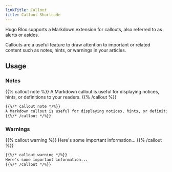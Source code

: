 ```yaml
---
linkTitle: Callout
title: Callout Shortcode
---
```


Hugo Blox supports a Markdown extension for callouts, also referred to as alerts or asides.

Callouts are a useful feature to draw attention to important or related content such as notes, hints, or warnings in your articles.

<!--more-->

## Usage

### Notes

{{% callout note %}}
A Markdown callout is useful for displaying notices, hints, or definitions to your readers.
{{% /callout %}}

```markdown
{{%/* callout note */%}}
A Markdown callout is useful for displaying notices, hints, or definitions to your readers.
{{%/* /callout */%}}
```

### Warnings

{{% callout warning %}}
Here's some important information...
{{% /callout %}}

```markdown
{{%/* callout warning */%}}
Here's some important information...
{{%/* /callout */%}}
```

